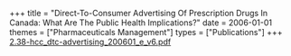 +++
title = "Direct-To-Consumer Advertising Of Prescription Drugs In Canada: What Are The Public Health Implications?"
date = 2006-01-01
themes = ["Pharmaceuticals Management"]
types = ["Publications"]
+++
[2.38-hcc_dtc-advertising_200601_e_v6.pdf](/files/2.38-hcc_dtc-advertising_200601_e_v6.pdf)
